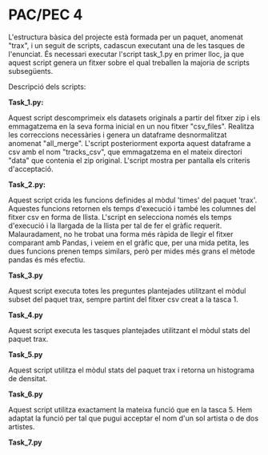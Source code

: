 # PAC/PEC 4

L'estructura bàsica del projecte està formada per un paquet, anomenat "trax",
i un seguit de scripts, cadascun executant una de les tasques de l'enunciat. És necessari
executar l'script task_1.py en primer lloc, ja que aquest script genera un fitxer sobre
el qual treballen la majoria de scripts subsegüents.    

Descripció dels scripts:

**Task_1.py:**

Aquest script descomprimeix els datasets originals a partir del fitxer zip
i els emmagatzema en la seva forma inicial en un nou fitxer "csv_files". Realitza
les correccions necessàries i genera un dataframe desnormalitzat anomenat 
"all_merge". L'script posteriorment exporta aquest dataframe a csv amb el nom 
"tracks_csv", que emmagatzema en el mateix directori "data" que contenia el zip
original. L'script mostra per pantalla els criteris d'acceptació.


**Task_2.py:**
 
Aquest script crida les funcions definides al mòdul 'times' del paquet 'trax'.
Aquestes funcions retornen els temps d'execució i també les
columnes del fitxer csv en forma de llista. L'script en selecciona només els
temps d'execució i la llargada de la llista per tal de fer el gràfic requerit.
Malauradament, no he trobat una forma més ràpida de llegir el fitxer comparant 
amb Pandas, i veiem en el gràfic que, per una mida petita, les dues funcions
prenen temps similars, però per mides més grans el mètode pandas és més efectiu.    


**Task_3.py**

Aquest script executa totes les preguntes plantejades utilitzant el mòdul
subset del paquet trax, sempre partint del fitxer csv creat a la tasca 1.   

**Task_4.py**

Aquest script executa les tasques plantejades utilitzant el mòdul stats del paquet trax.

**Task_5.py**

Aquest script utilitza el mòdul stats del paquet trax i retorna un histograma de densitat.

**Task_6.py**

Aquest script utilitza exactament la mateixa funció que en la tasca 5. Hem adaptat la
funció per tal que pugui acceptar el nom d'un sol artista o de dos artistes.

**Task_7.py**

